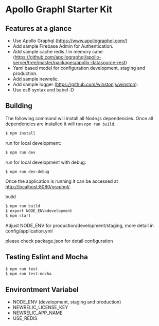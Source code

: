 # Apollo Graphl Starter Kit


## Features at a glance

* Use Apollo Graphql (https://www.apollographql.com/)
* Add sample Firebase Admin for Authentication.
* Add sample cache redis / in memory cahe (https://github.com/apollographql/apollo-server/tree/master/packages/apollo-datasource-rest)
* Yaml based model for configuration development, staging and production.
* Add sample newrelic.
* Add sample logger (https://github.com/winstonjs/winston).
* Use es6 syntax and babel :D

## Building

The following command will install all Node.js dependencies. Once all dependencies are installed it will run `npm run build`.

```bash
$ npm install
```
run for local development:
```bash
$ npm run dev
```

run for local development with debug:
```bash
$ npm run dev-debug
```

Once the application is running it can be accessed at <http://localhost:8080/graphql/>.

build
```bash
$ npm run build
$ export NODE_ENV=development
$ npm start
```
Adjust NODE_ENV for production/development/staging, more detail in config/application.yml

please check package.json for detail configuration

## Testing Eslint and Mocha

```bash
$ npm run test 
$ npm run test:mocha
```

## Environtment Variabel
* NODE_ENV (development, staging and production)
* NEWRELIC_LICENSE_KEY
* NEWRELIC_APP_NAME
* USE_REDIS
